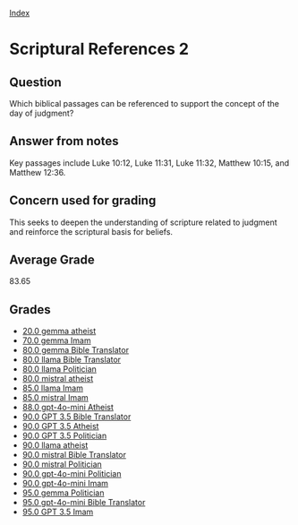 
[Index](../index.md)
# Scriptural References 2
## Question
Which biblical passages can be referenced to support the concept of the day of judgment?

## Answer from notes
Key passages include Luke 10:12, Luke 11:31, Luke 11:32, Matthew 10:15, and Matthew 12:36.

## Concern used for grading
This seeks to deepen the understanding of scripture related to judgment and reinforce the scriptural basis for beliefs.

## Average Grade
83.65

## Grades
 * [20.0 gemma atheist](../answers/gemma_atheist/Scriptural_References_2.md)
 * [70.0 gemma Imam](../answers/gemma_Imam/Scriptural_References_2.md)
 * [80.0 gemma Bible Translator](../answers/gemma_Bible_Translator/Scriptural_References_2.md)
 * [80.0 llama Bible Translator](../answers/llama_Bible_Translator/Scriptural_References_2.md)
 * [80.0 llama Politician](../answers/llama_Politician/Scriptural_References_2.md)
 * [80.0 mistral atheist](../answers/mistral_atheist/Scriptural_References_2.md)
 * [85.0 llama Imam](../answers/llama_Imam/Scriptural_References_2.md)
 * [85.0 mistral Imam](../answers/mistral_Imam/Scriptural_References_2.md)
 * [88.0 gpt-4o-mini Atheist](../answers/gpt-4o-mini_Atheist/Scriptural_References_2.md)
 * [90.0 GPT 3.5 Bible Translator](../answers/GPT_3.5_Bible_Translator/Scriptural_References_2.md)
 * [90.0 GPT 3.5 Atheist](../answers/GPT_3.5_Atheist/Scriptural_References_2.md)
 * [90.0 GPT 3.5 Politician](../answers/GPT_3.5_Politician/Scriptural_References_2.md)
 * [90.0 llama atheist](../answers/llama_atheist/Scriptural_References_2.md)
 * [90.0 mistral Bible Translator](../answers/mistral_Bible_Translator/Scriptural_References_2.md)
 * [90.0 mistral Politician](../answers/mistral_Politician/Scriptural_References_2.md)
 * [90.0 gpt-4o-mini Politician](../answers/gpt-4o-mini_Politician/Scriptural_References_2.md)
 * [90.0 gpt-4o-mini Imam](../answers/gpt-4o-mini_Imam/Scriptural_References_2.md)
 * [95.0 gemma Politician](../answers/gemma_Politician/Scriptural_References_2.md)
 * [95.0 gpt-4o-mini Bible Translator](../answers/gpt-4o-mini_Bible_Translator/Scriptural_References_2.md)
 * [95.0 GPT 3.5 Imam](../answers/GPT_3.5_Imam/Scriptural_References_2.md)
